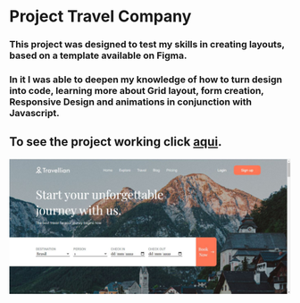 # Project Travel Company

### This project was designed to test my skills in creating layouts, based on a template available on Figma.

### In it I was able to deepen my knowledge of how to turn design into code, learning more about Grid layout, form creation, Responsive Design and animations in conjunction with Javascript.

## To see the project working click <a href="https://caiouser2.github.io/landing-page-travel-company/">aqui</a>.

<img src="./assets/Capturar.JPG" alt="hero section website"/>
